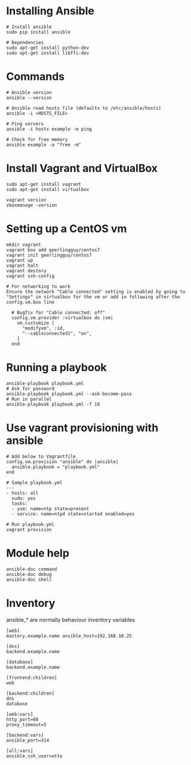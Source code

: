 # Installing Ansible

```
# Install ansible
sudo pip install ansible

# Dependencies
sudo apt-get install python-dev
sudo apt-get install libffi-dev
```

# Commands

```
# Ansible version
ansible --version

# Ansible read hosts file (defaults to /etc/ansible/hosts)
ansible -i <HOSTS_FILE>

# Ping servers
ansible -i hosts example -m ping

# Check for free memory
ansible example -a "free -m"

```

# Install Vagrant and VirtualBox

```
sudo apt-get install vagrant
sudo apt-get install virtualbox

vagrant version
vboxmanage -version

```

# Setting up a CentOS vm

```
mkdir vagrant
vagrant box add geerlingguy/centos7
vagrant init geerlingguy/centos7
vagrant up
vagrant halt
vagrant destory
vagrant ssh-config

# For networking to work
Ensure the network "Cable connected" setting is enabled by going to "Settings" in virtualbox for the vm or add in following after the config.vm.box line

  # Bugfix for "Cable connected: off"
  config.vm.provider :virtualbox do |vm|
    vm.customize [
      "modifyvm", :id,
      "--cableconnected1", "on",
    ]
  end
```

# Running a playbook

```
ansible-playbook playbook.yml
# Ask for password
ansible-playbook playbook.yml --ask-become-pass
# Run in parallel
ansible-playbook playbook.yml -f 10
```

# Use vagrant provisioning with ansible

```
# Add below to Vagrantfile
config.vm.provision "ansible" do |ansible|
  ansible.playbook = "playbook.yml"
end
```

```
# Sample playbook.yml
---
- hosts: all
  sudo: yes
  tasks:
  - yum: name=ntp state=present
  - service: name=ntpd state=started enabled=yes
```

```
# Run playbook.yml
vagrant provision
```

# Module help

```
ansible-doc command
ansible-doc debug
ansible-doc shell
```

# Inventory

ansible_* are normally behaviour inventory variables

```
[web]
mastery.example.name ansible_host=192.168.10.25

[dns]
backend.example.name

[database]
backend.example.name

[frontend:children]
web

[backend:children]
dns
database

[web:vars]
http_port=88
proxy_timeout=5

[backend:vars]
ansible_port=314

[all:vars]
ansible_ssh_user=otto
```
